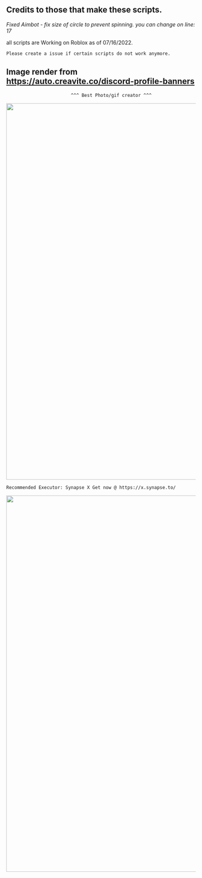 ## Credits to those that make these scripts. ##

*Fixed Aimbot - fix size of circle to prevent spinning. you can change on line: 17*

all scripts are Working on Roblox as of 07/16/2022.

    Please create a issue if certain scripts do not work anymore.

## Image render from https://auto.creavite.co/discord-profile-banners ## 
                            ^^^ Best Photo/gif creator ^^^

<div id="header" align="center">
  <img src="https://cdn.discordapp.com/attachments/985628968537452577/998389786433831062/standard_7.gif" width="1000"/>
</div>


    Recommended Executor: Synapse X Get now @ https://x.synapse.to/
<div id="header" align="center">
  <img src="https://user-images.githubusercontent.com/93635451/179141955-9681b2e7-7acd-480c-8959-f1f2d06156af.gif" width="1000"/>
</div>




